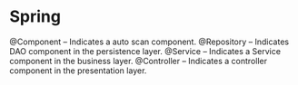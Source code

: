 # Spring

@Component – Indicates a auto scan component.
@Repository – Indicates DAO component in the persistence layer.
@Service – Indicates a Service component in the business layer.
@Controller – Indicates a controller component in the presentation layer.

